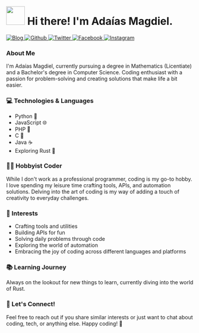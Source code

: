 <h1><img src="https://emojis.slackmojis.com/emojis/images/1643514476/4594/blob-wave.gif?1643514476" width="50"/> Hi there! I'm Adaías Magdiel.</h1>

<p>
  <a href="https://blog.adaiasmagdiel.com/" target="_blank">
    <img alt="Blog" src="https://img.shields.io/badge/Verdumes%26Leguras-d27938?style=for-the-badge&logo=readme&logoColor=white" />
  </a>
  <a href="https://github.com/AdaiasMagdiel" target="_blank">
    <img alt="Github" src="https://img.shields.io/badge/GitHub-%2312100E.svg?&style=for-the-badge&logo=Github&logoColor=white" />
  </a>
  <a href="https://twitter.com/m_gd__l" target="_blank">
    <img alt="Twitter" src="https://img.shields.io/badge/twitter-%231DA1F2.svg?&style=for-the-badge&logo=twitter&logoColor=white" />
  </a>
  <a href="https://facebook.com/adaias.magdiel" target="_blank">
    <img alt="Facebook" src="https://img.shields.io/badge/Facebook-1877F2?style=for-the-badge&logo=facebook&logoColor=white" />
  </a>
  <a href="https://instagram.com/adaias.magdiel" target="_blank">
    <img alt="Instagram" src="https://img.shields.io/badge/Instagram-d62976?style=for-the-badge&logo=instagram&logoColor=white" />
  </a>
</p>

### About Me

I'm Adaías Magdiel, currently pursuing a degree in Mathematics (Licentiate) and a Bachelor's degree in Computer Science. Coding enthusiast with a passion for problem-solving and creating solutions that make life a bit easier.

### 💻 Technologies & Languages

- Python 🐍
- JavaScript 🌐
- PHP 🚀
- C 🔧
- Java ☕
- Exploring Rust 🦀

### 👨‍💻 Hobbyist Coder

While I don't work as a professional programmer, coding is my go-to hobby. I love spending my leisure time crafting tools, APIs, and automation solutions. Delving into the art of coding is my way of adding a touch of creativity to everyday challenges.

### 🌟 Interests

- Crafting tools and utilities
- Building APIs for fun
- Solving daily problems through code
- Exploring the world of automation
- Embracing the joy of coding across different languages and platforms

### 📚 Learning Journey

Always on the lookout for new things to learn, currently diving into the world of Rust.

### 🤝 Let's Connect!

Feel free to reach out if you share similar interests or just want to chat about coding, tech, or anything else. Happy coding! 🚀

